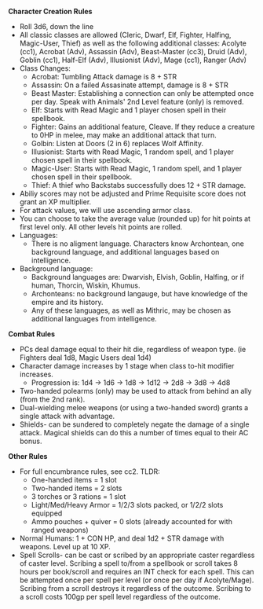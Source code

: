 **Character Creation Rules**
  - Roll 3d6, down the line
  - All classic classes are allowed (Cleric, Dwarf, Elf, Fighter, Halfing, Magic-User, Thief) as well as the following additional classes: Acolyte (cc1), Acrobat (Adv), Assassin (Adv), Beast-Master (cc3), Druid (Adv), Goblin (cc1), Half-Elf (Adv), Illusionist (Adv), Mage (cc1), Ranger (Adv)
  - Class Changes:
    - Acrobat: Tumbling Attack damage is 8 + STR
    - Assassin: On a failed Assasinate attempt, damage is 8 + STR
    - Beast Master: Establishing a connection can only be attempted once per day. Speak with Animals' 2nd Level feature (only) is removed.
    - Elf: Starts with Read Magic and 1 player chosen spell in their spellbook.
    - Fighter: Gains an additional feature, Cleave. If they reduce a creature to 0HP in melee, may make an additional attack that turn.
    - Golbin: Listen at Doors (2 in 6) replaces Wolf Affinity.
    - Illusionist: Starts with Read Magic, 1 random spell, and 1 player chosen spell in their spellbook.
    - Magic-User: Starts with Read Magic, 1 random spell, and 1 player chosen spell in their spellbook.
    - Thief: A thief who Backstabs successfully does 12 + STR damage.
  - Abiliy scores may not be adjusted and Prime Requisite score does not grant an XP multiplier.
  - For attack values, we will use ascending armor class.
  - You can choose to take the average value (rounded up) for hit points at first level only. All other levels hit points are rolled.
  - Languages:
    - There is no aligment language. Characters know Archontean, one background language, and additional languages based on intelligence.
  - Background language:
    - Background languages are: Dwarvish, Elvish, Goblin, Halfing, or if human, Thorcin, Wiskin, Khumus.
    - Archonteans: no background langauge, but have knowledge of the empire and its history.
    - Any of these languages, as well as Mithric, may be chosen as additional languages from intelligence.

**Combat Rules**
  - PCs deal damage equal to their hit die, regardless of weapon type. (ie Fighters deal 1d8, Magic Users deal 1d4)
  - Character damage increases by 1 stage when class to-hit modifier increases.
      - Progression is: 1d4 -> 1d6 -> 1d8 -> 1d12 -> 2d8 -> 3d8 -> 4d8
  - Two-handed polearms (only) may be used to attack from behind an ally (from the 2nd rank).
  - Dual-wielding melee weapons (or using a two-handed sword) grants a single attack with advantage.
  - Shields- can be sundered to completely negate the damage of a single attack. Magical shields can do this a number of times equal to their AC bonus.

**Other Rules**
  - For full encumbrance rules, see cc2. TLDR:
      - One-handed items = 1 slot
      - Two-handed items = 2 slots
      - 3 torches or 3 rations = 1 slot
      - Light/Med/Heavy Armor = 1/2/3 slots packed, or 1/2/2 slots equipped
      - Ammo pouches + quiver = 0 slots (already accounted for with ranged weapons)
  - Normal Humans: 1 + CON HP, and deal 1d2 + STR damage with weapons. Level up at 10 XP.
  - Spell Scrolls- can be cast or scribed by an appropriate caster regardless of caster level. Scribing a spell to/from a spellbook or scroll takes 8 hours per book/scroll and requires an INT check for each spell. This can be attempted once per spell per level (or once per day if Acolyte/Mage). Scribing from a scroll destroys it regardless of the outcome. Scribing to a scroll costs 100gp per spell level regardless of the outcome.
